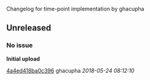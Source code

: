 
Changelog for time-point implementation by ghacupha

## Unreleased
### No issue

**Initial upload**


[4a4ed418ba0c396](https://github.com/ghacupha/time-point/commit/4a4ed418ba0c396) ghacupha *2018-05-24 08:12:10*



